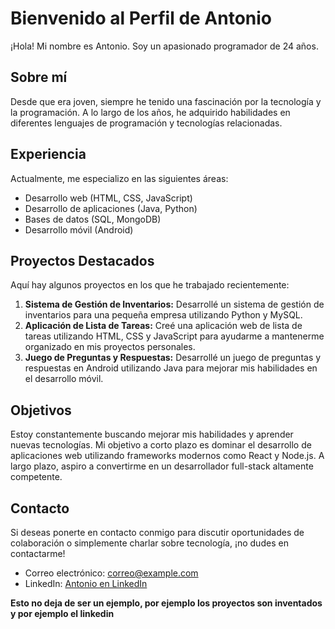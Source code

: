 # Bienvenido al Perfil de Antonio

¡Hola! Mi nombre es Antonio. Soy un apasionado programador de 24 años.

## Sobre mí
Desde que era joven, siempre he tenido una fascinación por la tecnología y la programación. A lo largo de los años, he adquirido habilidades en diferentes lenguajes de programación y tecnologías relacionadas.

## Experiencia
Actualmente, me especializo en las siguientes áreas:
- Desarrollo web (HTML, CSS, JavaScript)
- Desarrollo de aplicaciones (Java, Python)
- Bases de datos (SQL, MongoDB)
- Desarrollo móvil (Android)

## Proyectos Destacados
Aquí hay algunos proyectos en los que he trabajado recientemente:
1. **Sistema de Gestión de Inventarios:** Desarrollé un sistema de gestión de inventarios para una pequeña empresa utilizando Python y MySQL.
2. **Aplicación de Lista de Tareas:** Creé una aplicación web de lista de tareas utilizando HTML, CSS y JavaScript para ayudarme a mantenerme organizado en mis proyectos personales.
3. **Juego de Preguntas y Respuestas:** Desarrollé un juego de preguntas y respuestas en Android utilizando Java para mejorar mis habilidades en el desarrollo móvil.

## Objetivos
Estoy constantemente buscando mejorar mis habilidades y aprender nuevas tecnologías. Mi objetivo a corto plazo es dominar el desarrollo de aplicaciones web utilizando frameworks modernos como React y Node.js. A largo plazo, aspiro a convertirme en un desarrollador full-stack altamente competente.

## Contacto
Si deseas ponerte en contacto conmigo para discutir oportunidades de colaboración o simplemente charlar sobre tecnología, ¡no dudes en contactarme!
- Correo electrónico: [correo@example.com](mailto:antonioperezbermejo@hotmail.com)
- LinkedIn: [Antonio en LinkedIn](https://www.linkedin.com/in/antonioprogramador)

**Esto no deja de ser un ejemplo, por ejemplo los proyectos son inventados y por ejemplo el linkedin**

